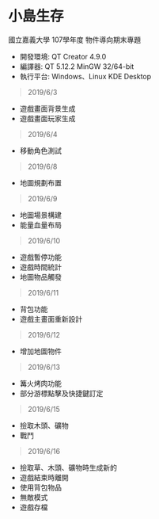 # 小島生存

國立嘉義大學 107學年度 物件導向期末專題

* 開發環境: QT Creator 4.9.0
* 編譯器: QT 5.12.2 MinGW 32/64-bit
* 執行平台: Windows、Linux KDE Desktop

>2019/6/3

* 遊戲畫面背景生成
* 遊戲畫面玩家生成

>2019/6/4

* 移動角色測試

>2019/6/8

* 地圖規劃布置

>2019/6/9

* 地圖場景構建
* 能量血量布局

>2019/6/10

* 遊戲暫停功能
* 遊戲時間統計
* 地圖物品觸發

>2019/6/11

* 背包功能
* 遊戲主畫面重新設計

>2019/6/12

* 增加地圖物件

>2019/6/13

* 篝火烤肉功能
* 部分游標點擊及快捷鍵訂定

>2019/6/15

* 撿取木頭、礦物
* 戰鬥

>2019/6/16

* 撿取草、木頭、礦物時生成新的
* 遊戲結束時離開
* 使用背包物品
* 無敵模式
* 遊戲存檔
